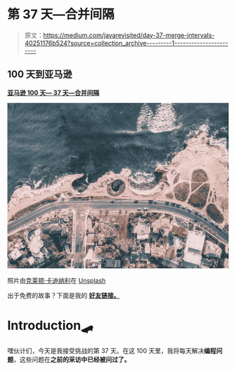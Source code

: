 # 第 37 天—合并间隔

> 原文：<https://medium.com/javarevisited/day-37-merge-intervals-40251176b524?source=collection_archive---------1----------------------->

## 100 天**到亚马逊**

[**亚马逊 100 天— 37 天—合并间隔**](https://leetcode.com/problems/merge-intervals/)

![](img/b9d7676ba529ecd2e812342ccd248c02.png)

照片由[克莱顿·卡迪纳利](https://unsplash.com/@clayton_cardinalli?utm_source=unsplash&utm_medium=referral&utm_content=creditCopyText)在 [Unsplash](https://unsplash.com/s/photos/merge?utm_source=unsplash&utm_medium=referral&utm_content=creditCopyText)

出于免费的故事？下面是我的 [**好友链接。**](/@akshay_ravindran/day-37-merge-intervals-40251176b524?source=friends_link&sk=b9426633317a4c18dd5a6ef170abd4b3)

# Introduction🛹

嘿伙计们，今天是我接受挑战的第 37 天。在这 100 天里，我将每天解决**编程问题**，这些问题在**之前的采访中已经被问过了。**